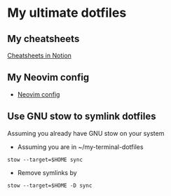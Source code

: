 # My ultimate dotfiles

## My cheatsheets

[Cheatsheets in Notion](https://tudope.notion.site/Cheatsheets-5315b36f45cd41ab899d8f4538bb0e1f?pvs=4)

## My Neovim config

- [Neovim config](./sync/.config/nvim/README.md)

## Use GNU stow to symlink dotfiles

Assuming you already have GNU stow on your system

- Assuming you are in ~/my-terminal-dotfiles

```
stow --target=$HOME sync
```

- Remove symlinks by

```
stow --target=$HOME -D sync
```
